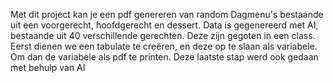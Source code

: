 Met dit project kan je een pdf genereren van random Dagmenu's bestaande uit een voorgerecht, hoofdgerecht en dessert.
Data is gegenereerd met AI, bestaande uit 40 verschillende gerechten. Deze zijn gegoten in een class.
Eerst dienen we een tabulate te creëren, en deze op te slaan als variabele. Om dan de variabele als pdf te printen. Deze laatste stap werd ook gedaan met behulp van AI
